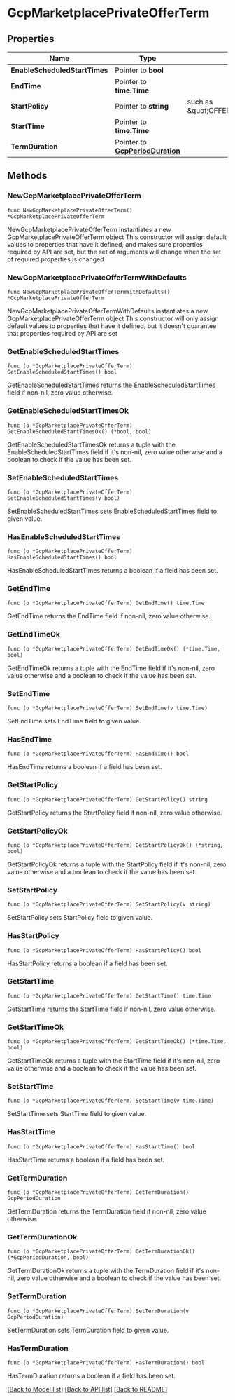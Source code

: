 # GcpMarketplacePrivateOfferTerm

## Properties

Name | Type | Description | Notes
------------ | ------------- | ------------- | -------------
**EnableScheduledStartTimes** | Pointer to **bool** |  | [optional] 
**EndTime** | Pointer to **time.Time** |  | [optional] 
**StartPolicy** | Pointer to **string** | such as \&quot;OFFER_START_POLICY_IMMEDIATE\&quot; | [optional] 
**StartTime** | Pointer to **time.Time** |  | [optional] 
**TermDuration** | Pointer to [**GcpPeriodDuration**](GcpPeriodDuration.md) |  | [optional] 

## Methods

### NewGcpMarketplacePrivateOfferTerm

`func NewGcpMarketplacePrivateOfferTerm() *GcpMarketplacePrivateOfferTerm`

NewGcpMarketplacePrivateOfferTerm instantiates a new GcpMarketplacePrivateOfferTerm object
This constructor will assign default values to properties that have it defined,
and makes sure properties required by API are set, but the set of arguments
will change when the set of required properties is changed

### NewGcpMarketplacePrivateOfferTermWithDefaults

`func NewGcpMarketplacePrivateOfferTermWithDefaults() *GcpMarketplacePrivateOfferTerm`

NewGcpMarketplacePrivateOfferTermWithDefaults instantiates a new GcpMarketplacePrivateOfferTerm object
This constructor will only assign default values to properties that have it defined,
but it doesn't guarantee that properties required by API are set

### GetEnableScheduledStartTimes

`func (o *GcpMarketplacePrivateOfferTerm) GetEnableScheduledStartTimes() bool`

GetEnableScheduledStartTimes returns the EnableScheduledStartTimes field if non-nil, zero value otherwise.

### GetEnableScheduledStartTimesOk

`func (o *GcpMarketplacePrivateOfferTerm) GetEnableScheduledStartTimesOk() (*bool, bool)`

GetEnableScheduledStartTimesOk returns a tuple with the EnableScheduledStartTimes field if it's non-nil, zero value otherwise
and a boolean to check if the value has been set.

### SetEnableScheduledStartTimes

`func (o *GcpMarketplacePrivateOfferTerm) SetEnableScheduledStartTimes(v bool)`

SetEnableScheduledStartTimes sets EnableScheduledStartTimes field to given value.

### HasEnableScheduledStartTimes

`func (o *GcpMarketplacePrivateOfferTerm) HasEnableScheduledStartTimes() bool`

HasEnableScheduledStartTimes returns a boolean if a field has been set.

### GetEndTime

`func (o *GcpMarketplacePrivateOfferTerm) GetEndTime() time.Time`

GetEndTime returns the EndTime field if non-nil, zero value otherwise.

### GetEndTimeOk

`func (o *GcpMarketplacePrivateOfferTerm) GetEndTimeOk() (*time.Time, bool)`

GetEndTimeOk returns a tuple with the EndTime field if it's non-nil, zero value otherwise
and a boolean to check if the value has been set.

### SetEndTime

`func (o *GcpMarketplacePrivateOfferTerm) SetEndTime(v time.Time)`

SetEndTime sets EndTime field to given value.

### HasEndTime

`func (o *GcpMarketplacePrivateOfferTerm) HasEndTime() bool`

HasEndTime returns a boolean if a field has been set.

### GetStartPolicy

`func (o *GcpMarketplacePrivateOfferTerm) GetStartPolicy() string`

GetStartPolicy returns the StartPolicy field if non-nil, zero value otherwise.

### GetStartPolicyOk

`func (o *GcpMarketplacePrivateOfferTerm) GetStartPolicyOk() (*string, bool)`

GetStartPolicyOk returns a tuple with the StartPolicy field if it's non-nil, zero value otherwise
and a boolean to check if the value has been set.

### SetStartPolicy

`func (o *GcpMarketplacePrivateOfferTerm) SetStartPolicy(v string)`

SetStartPolicy sets StartPolicy field to given value.

### HasStartPolicy

`func (o *GcpMarketplacePrivateOfferTerm) HasStartPolicy() bool`

HasStartPolicy returns a boolean if a field has been set.

### GetStartTime

`func (o *GcpMarketplacePrivateOfferTerm) GetStartTime() time.Time`

GetStartTime returns the StartTime field if non-nil, zero value otherwise.

### GetStartTimeOk

`func (o *GcpMarketplacePrivateOfferTerm) GetStartTimeOk() (*time.Time, bool)`

GetStartTimeOk returns a tuple with the StartTime field if it's non-nil, zero value otherwise
and a boolean to check if the value has been set.

### SetStartTime

`func (o *GcpMarketplacePrivateOfferTerm) SetStartTime(v time.Time)`

SetStartTime sets StartTime field to given value.

### HasStartTime

`func (o *GcpMarketplacePrivateOfferTerm) HasStartTime() bool`

HasStartTime returns a boolean if a field has been set.

### GetTermDuration

`func (o *GcpMarketplacePrivateOfferTerm) GetTermDuration() GcpPeriodDuration`

GetTermDuration returns the TermDuration field if non-nil, zero value otherwise.

### GetTermDurationOk

`func (o *GcpMarketplacePrivateOfferTerm) GetTermDurationOk() (*GcpPeriodDuration, bool)`

GetTermDurationOk returns a tuple with the TermDuration field if it's non-nil, zero value otherwise
and a boolean to check if the value has been set.

### SetTermDuration

`func (o *GcpMarketplacePrivateOfferTerm) SetTermDuration(v GcpPeriodDuration)`

SetTermDuration sets TermDuration field to given value.

### HasTermDuration

`func (o *GcpMarketplacePrivateOfferTerm) HasTermDuration() bool`

HasTermDuration returns a boolean if a field has been set.


[[Back to Model list]](../README.md#documentation-for-models) [[Back to API list]](../README.md#documentation-for-api-endpoints) [[Back to README]](../README.md)


